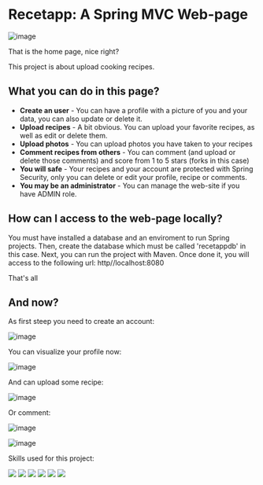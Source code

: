 # Recetapp: A Spring MVC Web-page

![image](https://user-images.githubusercontent.com/87986166/190037715-5ec10f36-4cca-4bb7-bc2e-9e884e311dca.png)

That is the home page, nice right?

This project is about upload cooking recipes.

## What you can do in this page?

- **Create an user** - You can have a profile with a picture of you and your data, you can also update or delete it.
- **Upload recipes** - A bit obvious. You can upload your favorite recipes, as well as edit or delete them.
- **Upload photos** - You can upload photos you have taken to your recipes
- **Comment recipes from others** - You can comment (and upload or delete those comments) and score from 1 to 5 stars (forks in this case)
- **You will safe** - Your recipes and your account are protected with Spring Security, only you can delete or edit your profile, recipe or comments.
- **You may be an administrator** - You can manage the web-site if you have ADMIN role.

## How can I access to the web-page locally?

You must have installed a database and an enviroment to run Spring projects.
Then, create the database which must be called 'recetappdb' in this case.
Next, you can run the project with Maven.
Once done it, you will access to the following url: http//localhost:8080 

That's all

## And now?

As first steep you need to create an account:

![image](https://user-images.githubusercontent.com/87986166/190044615-269242c6-73c4-4c7a-bc64-fa9c7b891bdb.png)

You can visualize your profile now:

![image](https://user-images.githubusercontent.com/87986166/190046497-1193cea6-660a-4c2a-80ed-d0b006b35b46.png)

And can upload some recipe:

![image](https://user-images.githubusercontent.com/87986166/190046641-c5a10951-2c69-431c-827d-34045156a9ee.png)

Or comment:

![image](https://user-images.githubusercontent.com/87986166/190046718-98782e0c-d108-4599-8383-ca7503041a7f.png)

![image](https://user-images.githubusercontent.com/87986166/190046773-59a508c8-1e2c-40fb-a7c8-797af9d595d7.png)

Skills used for this project: 

![](https://img.shields.io/badge/Java-ED8B00?style=for-the-badge&logo=java&logoColor=white)
![](https://img.shields.io/badge/MySQL-005C84?style=for-the-badge&logo=mysql&logoColor=white)
![](https://img.shields.io/badge/Spring-6DB33F?style=for-the-badge&logo=spring&logoColor=white)
![](https://img.shields.io/badge/SpringSecurity-6DB33F?style=for-the-badge&logo=springsecurity&logoColor=white)
![](https://img.shields.io/badge/Hibernate-59666C?style=for-the-badge&logo=Hibernate&logoColor=white)
![](https://img.shields.io/badge/Thymeleaf-6DB33F?style=for-the-badge&logo=thymeleaf&logoColor=white)
